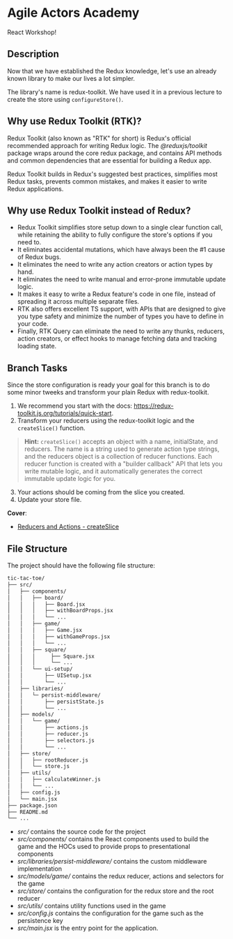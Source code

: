 # Agile Actors Academy

React Workshop!

## Description

Now that we have established the Redux knowledge, let's use an already known library to make our lives a lot simpler.

The library's name is redux-toolkit. We have used it in a previous lecture to create the store using `configureStore()`.

## Why use Redux Toolkit (RTK)?

Redux Toolkit (also known as "RTK" for short) is Redux's official recommended approach for writing Redux logic. The _@reduxjs/toolkit_ package wraps around the core redux package, and contains API methods and common dependencies that are essential for building a Redux app.

Redux Toolkit builds in Redux's suggested best practices, simplifies most Redux tasks, prevents common mistakes, and makes it easier to write Redux applications.

## Why use Redux Toolkit instead of Redux?

- Redux Toolkit simplifies store setup down to a single clear function call, while retaining the ability to fully configure the store's options if you need to.
- It eliminates accidental mutations, which have always been the #1 cause of Redux bugs.
- It eliminates the need to write any action creators or action types by hand.
- It eliminates the need to write manual and error-prone immutable update logic.
- It makes it easy to write a Redux feature's code in one file, instead of spreading it across multiple separate files.
- RTK also offers excellent TS support, with APIs that are designed to give you type safety and minimize the number of types you have to define in your code.
- Finally, RTK Query can eliminate the need to write any thunks, reducers, action creators, or effect hooks to manage fetching data and tracking loading state.

## Branch Tasks

Since the store configuration is ready your goal for this branch is to do some minor tweeks and transform your plain Redux with redux-toolkit.

1. We recommend you start with the docs: https://redux-toolkit.js.org/tutorials/quick-start.
2. Transform your reducers using the redux-toolkit logic and the `createSlice()` function.

> **Hint:** `createSlice()` accepts an object with a name, initialState, and reducers. The name is a string used to generate action type strings, and the reducers object is a collection of reducer functions. Each reducer function is created with a "builder callback" API that lets you write mutable logic, and it automatically generates the correct immutable update logic for you.

3. Your actions should be coming from the slice you created.
4. Update your store file.

**Cover**:

- [Reducers and Actions - createSlice](https://redux-toolkit.js.org/api/createSlice)

## File Structure

The project should have the following file structure:

```bash
tic-tac-toe/
├── src/
│   ├── components/
│   │   ├── board/
│   │   │   ├── Board.jsx
│   │   │   ├── withBoardProps.jsx
│   │   │   └── ...
│   │   ├── game/
│   │   │   ├── Game.jsx
│   │   │   ├── withGameProps.jsx
│   │   │   └── ...
│   │   ├── square/
│   │   │     ├── Square.jsx
│   │   │     └── ...
│   │   └── ui-setup/
│   │       ├── UISetup.jsx
│   │       └── ...
│   ├── libraries/
│   │   └─ persist-middleware/
│   │       ├── persistState.js
│   │       └── ...
│   ├── models/
│   │   └── game/
│   │       ├── actions.js
│   │       ├── reducer.js
│   │       ├── selectors.js
│   │       └── ...
│   ├── store/
│   │   ├── rootReducer.js
│   │   └── store.js
│   ├── utils/
│   │   ├── calculateWinner.js
│   │   └── ...
│   ├── config.js
│   └── main.jsx
├── package.json
├── README.md
└── ...
```

- _src/_ contains the source code for the project
- _src/components/_ contains the React components used to build the game and the HOCs used to provide props to presentational components
- _src/libraries/persist-middleware/_ contains the custom middleware implementation
- _src/models/game/_ contains the redux reducer, actions and selectors for the game
- _src/store/_ contains the configuration for the redux store and the root reducer
- _src/utils/_ contains utility functions used in the game
- _src/config.js_ contains the configuration for the game such as the persistence key
- _src/main.jsx_ is the entry point for the application.
